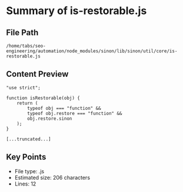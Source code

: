 # Summary of is-restorable.js
  
## File Path
`/home/tabs/seo-engineering/automation/node_modules/sinon/lib/sinon/util/core/is-restorable.js`

## Content Preview
```
"use strict";

function isRestorable(obj) {
    return (
        typeof obj === "function" &&
        typeof obj.restore === "function" &&
        obj.restore.sinon
    );
}

[...truncated...]
```

## Key Points
- File type: .js
- Estimated size: 206 characters
- Lines: 12
